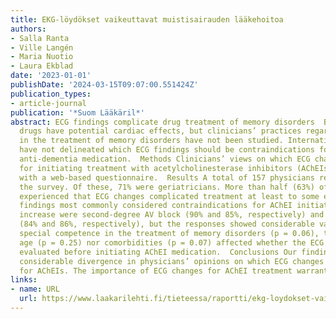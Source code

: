 ```yaml
---
title: EKG-löydökset vaikeuttavat muistisairauden lääkehoitoa
authors:
- Salla Ranta
- Ville Langén
- Maria Nuotio
- Laura Ekblad
date: '2023-01-01'
publishDate: '2024-03-15T09:07:00.551424Z'
publication_types:
- article-journal
publication: '*Suom Lääkäril*'
abstract: ECG findings complicate drug treatment of memory disorders  Background Anti-dementia
  drugs have potential cardiac effects, but clinicians’ practices regarding ECG interpretation
  in the treatment of memory disorders have not been studied. International guidelines
  have not delineated which ECG findings should be contraindications for initiating
  anti-dementia medication.  Methods Clinicians’ views on which ECG changes are contraindications
  for initiating treatment with acetylcholinesterase inhibitors (AChEIs) were collected
  with a web-based questionnaire.  Results A total of 157 physicians responded to
  the survey. Of these, 71% were geriatricians. More than half (63%) of the physicians
  experienced that ECG changes complicated treatment at least to some extent. The
  findings most commonly considered contraindications for AChEI initiation or dose
  increase were second-degree AV block (90% and 85%, respectively) and sinus bradycardia
  (84% and 86%, respectively), but the responses showed considerable variation. Neither
  special competence in the treatment of memory disorders (p = 0.06), the patient’s
  age (p = 0.25) nor comorbidities (p = 0.07) affected whether the ECG was always
  evaluated before initiating AChEI medication.  Conclusions Our findings indicate
  considerable divergence in physicians’ opinions on which ECG changes are contraindications
  for AChEIs. The importance of ECG changes for AChEI treatment warrants further research.
links:
- name: URL
  url: https://www.laakarilehti.fi/tieteessa/raportti/ekg-loydokset-vaikeuttavat-muistisairauden-laakehoitoa/
---
```

